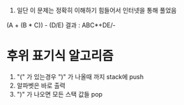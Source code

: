 1. 일단 이 문제는 정확히 이해하기 힘들어서 인터넷을 통해 풀었음


(A + (B * C)) - (D/E)
결과 : ABC*+DE/-



# 후위 표기식 알고리즘

1. "(" 가 있는경우 ")" 가 나올때 까지 stack에 push
2. 알파벳은 바로 출력
3. ")" 가 나오면 모든 스택 값들 pop


